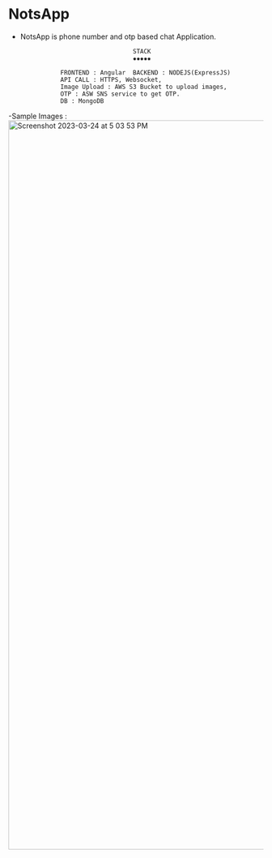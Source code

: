 # NotsApp
- NotsApp is phone number and otp based chat Application.


                                     STACK
                                     ✹✹✹✹✹
                                     
                 FRONTEND : Angular  BACKEND : NODEJS(ExpressJS)
                 API CALL : HTTPS, Websocket, 
                 Image Upload : AWS S3 Bucket to upload images,
                 OTP : ASW SNS service to get OTP. 
                 DB : MongoDB
                 
                 
                
-Sample Images :                 
 <img width="1440" alt="Screenshot 2023-03-24 at 5 03 53 PM" src="https://user-images.githubusercontent.com/85306285/227510739-a984a4a8-aa47-43c3-a724-062211f92171.png">
